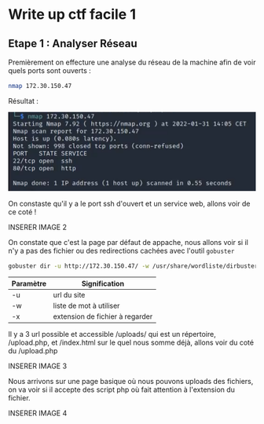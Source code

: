 # Write up ctf facile 1 

## Etape 1 :  Analyser Réseau

Premièrement on effecture une analyse du réseau de la machine afin de voir quels ports sont ouverts : 

```bash
nmap 172.30.150.47
```

Résultat :

![Resultat nmap](1.PNG)

On constaste qu'il y a le port ssh d'ouvert et un service web, allons voir de ce coté ! 

INSERER IMAGE 2 

On constate que c'est la page par défaut de appache, nous allons voir si il n'y a pas des fichier ou des redirections cachées avec l'outil ` gobuster `

```sh
gobuster dir -u http://172.30.150.47/ -w /usr/share/wordliste/dirbuster/directory-list-2.3-medium.txt -x .php,.html -t 40
```

| Paramètre | Signification |
|------------|---------------|
| -u          |   url du site          |
| -w          |   liste de mot à utiliser             |
| -x          |  extension de fichier à regarder              |


Il y a 3 url possible et accessible /uploads/ qui est un répertoire, /upload.php, et /index.html sur le quel nous somme déjà, allons voir du coté du /upload.php 

INSERER IMAGE 3 


Nous arrivons sur une page basique où nous pouvons uploads des fichiers, on va voir si il accepte des script php où fait attention à l'extension du fichier. 


INSERER IMAGE 4 
